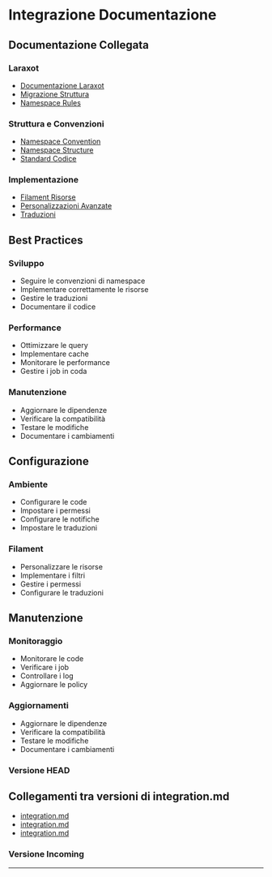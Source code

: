 # Integrazione Documentazione

## Documentazione Collegata

### Laraxot
- [Documentazione Laraxot](../docs/laraxot/)
- [Migrazione Struttura](../docs/migrazione-struttura.md)
- [Namespace Rules](../docs/namespace-rules.md)

### Struttura e Convenzioni
- [Namespace Convention](../docs/namespace-convention.md)
- [Namespace Structure](../docs/namespace-structure.md)
- [Standard Codice](../docs/standard-codice.md)

### Implementazione
- [Filament Risorse](../docs/filament-risorse.md)
- [Personalizzazioni Avanzate](../docs/filament-personalizzazioni-avanzate.md)
- [Traduzioni](../docs/traduzioni.md)

## Best Practices

### Sviluppo
- Seguire le convenzioni di namespace
- Implementare correttamente le risorse
- Gestire le traduzioni
- Documentare il codice

### Performance
- Ottimizzare le query
- Implementare cache
- Monitorare le performance
- Gestire i job in coda

### Manutenzione
- Aggiornare le dipendenze
- Verificare la compatibilità
- Testare le modifiche
- Documentare i cambiamenti

## Configurazione

### Ambiente
- Configurare le code
- Impostare i permessi
- Configurare le notifiche
- Impostare le traduzioni

### Filament
- Personalizzare le risorse
- Implementare i filtri
- Gestire i permessi
- Configurare le traduzioni

## Manutenzione

### Monitoraggio
- Monitorare le code
- Verificare i job
- Controllare i log
- Aggiornare le policy

### Aggiornamenti
- Aggiornare le dipendenze
- Verificare la compatibilità
- Testare le modifiche
- Documentare i cambiamenti 
### Versione HEAD


## Collegamenti tra versioni di integration.md
* [integration.md](../../../Gdpr/docs/integration.md)
* [integration.md](../../../Xot/docs/integration.md)
* [integration.md](../../../Job/docs/integration.md)


### Versione Incoming


---

